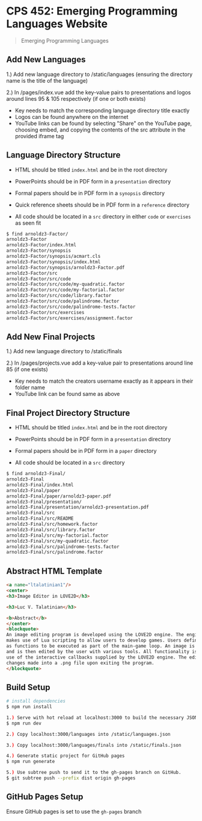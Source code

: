 # CPS 452: Emerging Programming Languages Website

> Emerging Programming Languages

## Add New Languages

1.) Add new language directory to /static/languages (ensuring the directory name is the title of the language)

2.) In /pages/index.vue add the key-value pairs to presentations and logos around lines 95 & 105 respectively (if one or both exists)
* Key needs to match the corresponding language directory title exactly
* Logos can be found anywhere on the internet
* YouTube links can be found by selecting "Share" on the YouTube page, choosing embed, and copying the contents of the src attribute in the provided iframe tag

## Language Directory Structure

* HTML should be titled `index.html` and be in the root directory

* PowerPoints should be in PDF form in a `presentation` directory

* Formal papers should be in PDF form in a `synopsis` directory

* Quick reference sheets should be in PDF form in a `reference` directory

* All code should be located in a `src` directory in either `code` or `exercises` as seen fit
```html
$ find arnoldz3-Factor/
arnoldz3-Factor
arnoldz3-Factor/index.html
arnoldz3-Factor/synopsis
arnoldz3-Factor/synopsis/acmart.cls
arnoldz3-Factor/synopsis/index.html
arnoldz3-Factor/synopsis/arnoldz3-Factor.pdf
arnoldz3-Factor/src
arnoldz3-Factor/src/code
arnoldz3-Factor/src/code/my-quadratic.factor
arnoldz3-Factor/src/code/my-factorial.factor
arnoldz3-Factor/src/code/library.factor
arnoldz3-Factor/src/code/palindrome.factor
arnoldz3-Factor/src/code/palindrome-tests.factor
arnoldz3-Factor/src/exercises
arnoldz3-Factor/src/exercises/assignment.factor
```

## Add New Final Projects

1.) Add new language directory to /static/finals

2.) In /pages/projects.vue add a key-value pair to presentations around line 85 (if one exists)
* Key needs to match the creators username exactly as it appears in their folder name
* YouTube link can be found same as above

## Final Project Directory Structure

* HTML should be titled `index.html` and be in the root directory

* PowerPoints should be in PDF form in a `presentation` directory

* Formal papers should be in PDF form in a `paper` directory

* All code should be located in a `src` directory 

```html
$ find arnoldz3-Final/
arnoldz3-Final
arnoldz3-Final/index.html
arnoldz3-Final/paper
arnoldz3-Final/paper/arnoldz3-paper.pdf
arnoldz3-Final/presentation/
arnoldz3-Final/presentation/arnoldz3-presentation.pdf
arnoldz3-Final/src
arnoldz3-Final/src/README
arnoldz3-Final/src/homework.factor
arnoldz3-Final/src/library.factor
arnoldz3-Final/src/my-factorial.factor
arnoldz3-Final/src/my-quadratic.factor
arnoldz3-Final/src/palindrome-tests.factor
arnoldz3-Final/src/palindrome.factor
```

## Abstract HTML Template

```html
<a name="ltalatinian1"/>
<center>
<h3>Image Editor in LOVE2D</h3>

<h3>Luc V. Talatinian</h3>

<b>Abstract</b>
</center>
<blockquote>
An image editing program is developed using the LOVE2D engine. The engine, written in C++,
makes use of Lua scripting to allow users to develop games. Users define callbacks that act
as functions to be executed as part of the main-game loop. An image is loaded into the program,
and is then edited by the user with various tools. All functionality is supplied through the
use of the interactive callbacks supplied by the LOVE2D engine. The editor will encode any
changes made into a .png file upon exiting the program.
</blockquote>

```

## Build Setup

``` bash
# install dependencies
$ npm run install

1.) Serve with hot reload at localhost:3000 to build the necessary JSON files
$ npm run dev

2.) Copy localhost:3000/languages into /static/languages.json

3.) Copy localhost:3000/languages/finals into /static/finals.json

4.) Generate static project for GitHub pages
$ npm run generate

5.) Use subtree push to send it to the gh-pages branch on GitHub.
$ git subtree push --prefix dist origin gh-pages
```

## GitHub Pages Setup

Ensure GitHub pages is set to use the `gh-pages` branch
